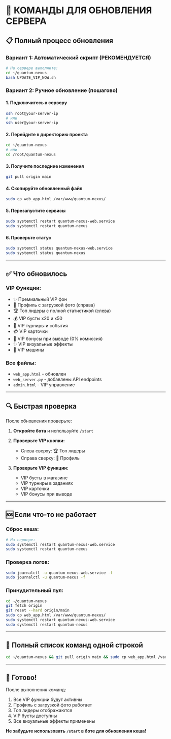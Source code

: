 # 🚀 КОМАНДЫ ДЛЯ ОБНОВЛЕНИЯ СЕРВЕРА

## 📋 Полный процесс обновления

### Вариант 1: Автоматический скрипт (РЕКОМЕНДУЕТСЯ)

```bash
# На сервере выполните:
cd ~/quantum-nexus
bash UPDATE_VIP_NOW.sh
```

### Вариант 2: Ручное обновление (пошагово)

#### 1. Подключитесь к серверу
```bash
ssh root@your-server-ip
# или
ssh user@your-server-ip
```

#### 2. Перейдите в директорию проекта
```bash
cd ~/quantum-nexus
# или
cd /root/quantum-nexus
```

#### 3. Получите последние изменения
```bash
git pull origin main
```

#### 4. Скопируйте обновленный файл
```bash
sudo cp web_app.html /var/www/quantum-nexus/
```

#### 5. Перезапустите сервисы
```bash
sudo systemctl restart quantum-nexus-web.service
sudo systemctl restart quantum-nexus
```

#### 6. Проверьте статус
```bash
sudo systemctl status quantum-nexus-web.service
sudo systemctl status quantum-nexus
```

---

## ✅ Что обновилось

### VIP Функции:
- ✨ Премиальный VIP фон
- 👤 Профиль с загрузкой фото (справа)
- 🏆 Топ лидеры с полной статистикой (слева)
- 💰 VIP бусты x20 и x50
- 🎉 VIP турниры и события
- 💳 VIP карточки
- 💸 VIP бонусы при выводе (0% комиссия)
- ✨ VIP визуальные эффекты
- 🤖 VIP машины

### Все файлы:
- `web_app.html` - обновлен
- `web_server.py` - добавлены API endpoints
- `admin.html` - VIP управление

---

## 🔍 Быстрая проверка

После обновления проверьте:

1. **Откройте бота** и используйте `/start`
2. **Проверьте VIP кнопки:**
   - Слева сверху: 🏆 Топ лидеры
   - Справа сверху: 👤 Профиль

3. **Проверьте VIP функции:**
   - VIP бусты в магазине
   - VIP турниры в заданиях
   - VIP карточки
   - VIP бонусы при выводе

---

## 🆘 Если что-то не работает

### Сброс кеша:
```bash
# На сервере:
sudo systemctl restart quantum-nexus-web.service
sudo systemctl restart quantum-nexus
```

### Проверка логов:
```bash
sudo journalctl -u quantum-nexus-web.service -f
sudo journalctl -u quantum-nexus -f
```

### Принудительный пул:
```bash
cd ~/quantum-nexus
git fetch origin
git reset --hard origin/main
sudo cp web_app.html /var/www/quantum-nexus/
sudo systemctl restart quantum-nexus-web.service
sudo systemctl restart quantum-nexus
```

---

## 📝 Полный список команд одной строкой

```bash
cd ~/quantum-nexus && git pull origin main && sudo cp web_app.html /var/www/quantum-nexus/ && sudo systemctl restart quantum-nexus-web.service && sudo systemctl restart quantum-nexus && echo "✅ Обновление завершено!"
```

---

## 🎉 Готово!

После выполнения команд:
1. Все VIP функции будут активны
2. Профиль с загрузкой фото работает
3. Топ лидеры отображаются
4. VIP бусты доступны
5. Все визуальные эффекты применены

**Не забудьте использовать `/start` в боте для обновления кеша!**



